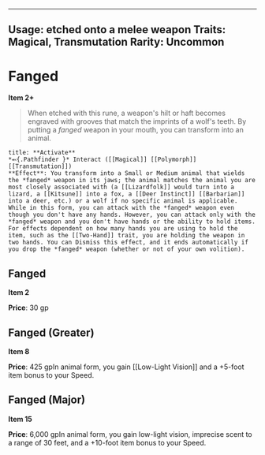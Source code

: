 
---
Usage: etched onto a melee weapon
Traits: Magical, Transmutation
Rarity: Uncommon
---

# Fanged

**Item 2+**

> When etched with this rune, a weapon's hilt or haft becomes engraved with grooves that match the imprints of a wolf's teeth. By putting a *fanged* weapon in your mouth, you can transform into an animal.

```ad-embed-ability
title: **Activate**
*⬻{.Pathfinder }* Interact ([[Magical]] [[Polymorph]] [[Transmutation]]) 
**Effect**: You transform into a Small or Medium animal that wields the *fanged* weapon in its jaws; the animal matches the animal you are most closely associated with (a [[Lizardfolk]] would turn into a lizard, a [[Kitsune]] into a fox, a [[Deer Instinct]] [[Barbarian]] into a deer, etc.) or a wolf if no specific animal is applicable. While in this form, you can attack with the *fanged* weapon even though you don't have any hands. However, you can attack only with the *fanged* weapon and you don't have hands or the ability to hold items. For effects dependent on how many hands you are using to hold the item, such as the [[Two-Hand]] trait, you are holding the weapon in two hands. You can Dismiss this effect, and it ends automatically if you drop the *fanged* weapon (whether or not of your own volition).

```

## Fanged

**Item 2**

**Price**: 30 gp

## Fanged (Greater)

**Item 8**

**Price**: 425 gpIn animal form, you gain [[Low-Light Vision]] and a +5-foot item bonus to your Speed.

## Fanged (Major)

**Item 15**

**Price**: 6,000 gpIn animal form, you gain low-light vision, imprecise scent to a range of 30 feet, and a +10-foot item bonus to your Speed.
